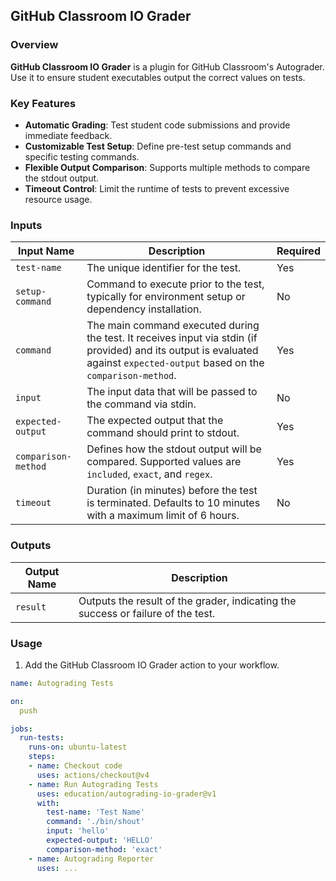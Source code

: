 ## GitHub Classroom IO Grader

### Overview
**GitHub Classroom IO Grader** is a plugin for GitHub Classroom's Autograder. Use it to ensure student executables output the correct values on tests.

### Key Features
- **Automatic Grading**: Test student code submissions and provide immediate feedback.
- **Customizable Test Setup**: Define pre-test setup commands and specific testing commands.
- **Flexible Output Comparison**: Supports multiple methods to compare the stdout output.
- **Timeout Control**: Limit the runtime of tests to prevent excessive resource usage.

### Inputs

| Input Name | Description | Required |
|------------|-------------|----------|
| `test-name` | The unique identifier for the test. | Yes |
| `setup-command` | Command to execute prior to the test, typically for environment setup or dependency installation.| No |
| `command` | The main command executed during the test. It receives input via stdin (if provided) and its output is evaluated against `expected-output` based on the `comparison-method`. | Yes |
| `input` | The input data that will be passed to the command via stdin. | No |
| `expected-output` | The expected output that the command should print to stdout. | Yes |
| `comparison-method` | Defines how the stdout output will be compared. Supported values are `included`, `exact`, and `regex`. | Yes |
| `timeout` | Duration (in minutes) before the test is terminated. Defaults to 10 minutes with a maximum limit of 6 hours.| No |

### Outputs

| Output Name | Description |
|-------------|-------------|
| `result` | Outputs the result of the grader, indicating the success or failure of the test. |

### Usage

1. Add the GitHub Classroom IO Grader action to your workflow.

```yaml
name: Autograding Tests

on:
  push

jobs:
  run-tests:
    runs-on: ubuntu-latest
    steps:
    - name: Checkout code
      uses: actions/checkout@v4
    - name: Run Autograding Tests
      uses: education/autograding-io-grader@v1
      with:
        test-name: 'Test Name'
        command: './bin/shout'
        input: 'hello'
        expected-output: 'HELLO'
        comparison-method: 'exact'
    - name: Autograding Reporter
      uses: ...
